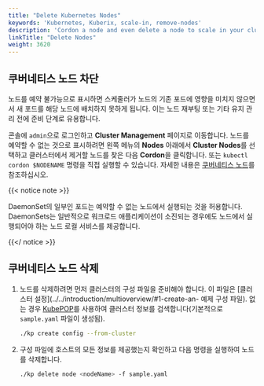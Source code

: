 ```yaml
---
title: "Delete Kubernetes Nodes"
keywords: 'Kubernetes, Kuberix, scale-in, remove-nodes'
description: 'Cordon a node and even delete a node to scale in your cluster.'
linkTitle: "Delete Nodes"
weight: 3620
---
```


## 쿠버네티스 노드 차단

노드를 예약 불가능으로 표시하면 스케줄러가 노드의 기존 포드에 영향을 미치지 않으면서 새 포드를 해당 노드에 배치하지 못하게 됩니다. 이는 노드 재부팅 또는 기타 유지 관리 전에 준비 단계로 유용합니다.

콘솔에 `admin`으로 로그인하고 **Cluster Management** 페이지로 이동합니다. 노드를 예약할 수 없는 것으로 표시하려면 왼쪽 메뉴의 **Nodes** 아래에서 **Cluster Nodes**를 선택하고 클러스터에서 제거할 노드를 찾은 다음 **Cordon**을 클릭합니다. 또는 `kubectl cordon $NODENAME` 명령을 직접 실행할 수 있습니다. 자세한 내용은 [쿠버네티스 노드](https://kubernetes.io/docs/concepts/architecture/nodes/)를 참조하십시오.

{{< notice note >}}

DaemonSet의 일부인 포드는 예약할 수 없는 노드에서 실행되는 것을 허용합니다. DaemonSets는 일반적으로 워크로드 애플리케이션이 소진되는 경우에도 노드에서 실행되어야 하는 노드 로컬 서비스를 제공합니다.

{{</ notice >}}

## 쿠버네티스 노드 삭제

1. 노드를 삭제하려면 먼저 클러스터의 구성 파일을 준비해야 합니다. 이 파일은 [클러스터 설정](../../introduction/multioverview/#1-create-an- 예제 구성 파일). 없는 경우 [KubePOP](https://github.com/ke/kubepop)를 사용하여 클러스터 정보를 검색합니다(기본적으로 `sample.yaml` 파일이 생성됨).

   ```bash
   ./kp create config --from-cluster
   ```

2. 구성 파일에 호스트의 모든 정보를 제공했는지 확인하고 다음 명령을 실행하여 노드를 삭제합니다.

   ```bash
   ./kp delete node <nodeName> -f sample.yaml
   ```
